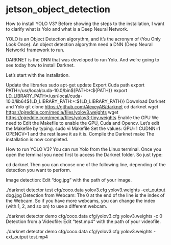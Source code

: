 # jetson_object_detection

How to install YOLO V3?
Before showing the steps to the installation, I want to clarify what is Yolo and what is a Deep Neural Network.

YOLO is an Object Detection algorythm, and it’s the acronym of (You Only Look Once). An object detection algorythm need a DNN (Deep Neural Network) framework to run.

DARKNET is the DNN that was developed to run Yolo. And we’re going to see today how to install Darknet.

Let’s start with the installation.

Update the libraries
sudo apt-get update
Export Cuda path
export PATH=/usr/local/cuda-10.0/bin${PATH:+:${PATH}}
export LD_LIBRARY_PATH=/usr/local/cuda-10.0/lib64${LD_LIBRARY_PATH:+:${LD_LIBRARY_PATH}}
Download Darknet and Yolo
git clone https://github.com/AlexeyAB/darknet
cd darknet
wget https://pjreddie.com/media/files/yolov3.weights
wget https://pjreddie.com/media/files/yolov3-tiny.weights
Enable the GPU
We need to Edit the Makefile to enable the GPU, Cuda and Opencv. Let’s edit the Makefile by typing.
sudo vi Makefile
Set the values:
GPU=1
CUDNN=1
OPENCV=1
and the rest leave it as it is.
Compile the Darknet
make
The installation is now completed.

How to run YOLO V3?
You can run Yolo from the Linux terminal.
Once you open the terminal you need first to access the Darknet folder. So just type:

cd darknet
Then you can choose one of the following line, depending of the detection you want to perform.

Image detection:
Edit “dog.jpg” with the path of your image.

./darknet detector test cfg/coco.data yolov3.cfg yolov3.weights -ext_output dog.jpg
Detection from Webcam:
The 0 at the end of the line is the index of the Webcam. So if you have more webcams, you can change the index (with 1, 2, and so on) to use a different webcam.

./darknet detector demo cfg/coco.data cfg/yolov3.cfg yolov3.weights -c 0
Detection from a Videofile:
Edit “test.mp4” with the path of your videofile.

./darknet detector demo cfg/coco.data cfg/yolov3.cfg yolov3.weights -ext_output test.mp4
